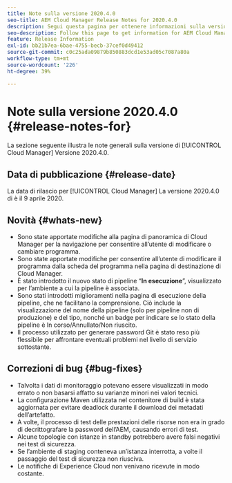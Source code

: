 ```yaml
---
title: Note sulla versione 2020.4.0
seo-title: AEM Cloud Manager Release Notes for 2020.4.0
description: Segui questa pagina per ottenere informazioni sulla versione 2020.4.0 di Cloud Manager
seo-description: Follow this page to get information for AEM Cloud Manager Release 2020.4.0
feature: Release Information
exl-id: bb21b7ea-6bae-4755-becb-37cef0d49412
source-git-commit: c0c25ada09879b850883dcd1e53ad05c7087a80a
workflow-type: tm+mt
source-wordcount: '226'
ht-degree: 39%

---
```


# Note sulla versione 2020.4.0 {#release-notes-for}

La sezione seguente illustra le note generali sulla versione di [!UICONTROL Cloud Manager] Versione 2020.4.0.

## Data di pubblicazione {#release-date}

La data di rilascio per [!UICONTROL Cloud Manager] La versione 2020.4.0 di è il 9 aprile 2020.

## Novità {#whats-new}

* Sono state apportate modifiche alla pagina di panoramica di Cloud Manager per la navigazione per consentire all’utente di modificare o cambiare programma.
* Sono state apportate modifiche per consentire all’utente di modificare il programma dalla scheda del programma nella pagina di destinazione di Cloud Manager.
* È stato introdotto il nuovo stato di pipeline “**In esecuzione**”, visualizzato per l’ambiente a cui la pipeline è associata.
* Sono stati introdotti miglioramenti nella pagina di esecuzione della pipeline, che ne facilitano la comprensione. Ciò include la visualizzazione del nome della pipeline (solo per pipeline non di produzione) e del tipo, nonché un badge per indicare se lo stato della pipeline è In corso/Annullato/Non riuscito.
* Il processo utilizzato per generare password Git è stato reso più flessibile per affrontare eventuali problemi nel livello di servizio sottostante.

## Correzioni di bug {#bug-fixes}

* Talvolta i dati di monitoraggio potevano essere visualizzati in modo errato o non basarsi affatto su varianze minori nei valori tecnici.
* La configurazione Maven utilizzata nel contenitore di build è stata aggiornata per evitare deadlock durante il download dei metadati dell’artefatto.
* A volte, il processo di test delle prestazioni delle risorse non era in grado di decrittografare la password dell’AEM, causando errori di test.
* Alcune topologie con istanze in standby potrebbero avere falsi negativi nei test di sicurezza.
* Se l’ambiente di staging conteneva un’istanza interrotta, a volte il passaggio del test di sicurezza non riusciva.
* Le notifiche di Experience Cloud non venivano ricevute in modo costante.

